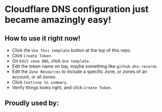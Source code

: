 # Cloudflare DNS configuration just became amazingly easy!


## How to use it right now!
- Click the `Use this template` button at the top of this repo.
- Click `Create Token`.
- On `Edit zone DNS`, click `Use template`.
- Edit the token name on top, maybe something like `github-dns-records`
- Edit the `Zone Resources` to include a specific zone, or zones of an account, or all zones.
- Click `Continue to summary`.
- Verify things looks right, and click `Create Token`.


## Proudly used by:
